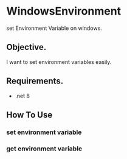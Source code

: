 # WindowsEnvironment

set Environment Variable on windows.  

## Objective.

I want to set environment variables easily.

## Requirements.

- .net 8

## How To Use

### set environment variable

### get environment variable
